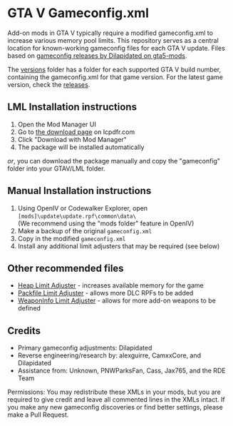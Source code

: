 # GTA V Gameconfig.xml

Add-on mods in GTA V typically require a modified gameconfig.xml to increase various memory pool limits. 
This repository serves as a central location for known-working gameconfig files for each GTA V update.
Files based on [gameconfig releases by Dilapidated on gta5-mods](https://www.gta5-mods.com/misc/gameconfig-xml-dilapidated).

The [versions](versions) folder has a folder for each supported GTA V build number, containing the gameconfig.xml for 
that game version. For the latest game version, check the [releases](https://github.com/pnwparksfan/gameconfig/releases). 

## LML Installation instructions
 1. Open the Mod Manager UI
 2. Go to [the download page](https://www.lcpdfr.com/downloads/gta5mods/misc/24718-gameconfigxml-for-lml/) on lcpdfr.com
 3. Click "Download with Mod Manager"
 4. The package will be installed automatically

 _or_, you can download the package manually and copy the "gameconfig" folder into your GTAV/LML folder. 

## Manual Installation instructions

 1. Using OpenIV or Codewalker Explorer, open `[mods]\update\update.rpf\common\data\`  
    (We recommend using the "mods folder" feature in OpenIV)
 2. Make a backup of the original `gameconfig.xml`
 3. Copy in the modified `gameconfig.xml`
 4. Install any additional limit adjusters that may be required (see below)

## Other recommended files

 - [Heap Limit Adjuster](https://www.gta5-mods.com/tools/heapadjuster) - increases available memory for the game
 - [Packfile Limit Adjuster](https://www.gta5-mods.com/tools/packfile-limit-adjuster) - allows more DLC RPFs to be added
 - [WeaponInfo Limit Adjuster](https://www.gta5-mods.com/tools/cweaponinfoblob-limit-adjuster) - allows for more add-on weapons to be defined

## Credits

 - Primary gameconfig adjustments: Dilapidated
 - Reverse engineering/research by: alexguirre, CamxxCore, and Dilapidated 
 - Assistance from: Unknown, PNWParksFan, Cass, Jax765, and the RDE Team

Permissions: You may redistribute these XMLs in your mods, but you are required to give credit and leave all commented lines in the XMLs intact.
If you make any new gameconfig discoveries or find better settings, please make a Pull Request.
